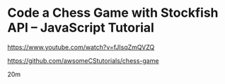 # Code a Chess Game with Stockfish API – JavaScript Tutorial

https://www.youtube.com/watch?v=fJIsqZmQVZQ

https://github.com/awsomeCStutorials/chess-game

20m
